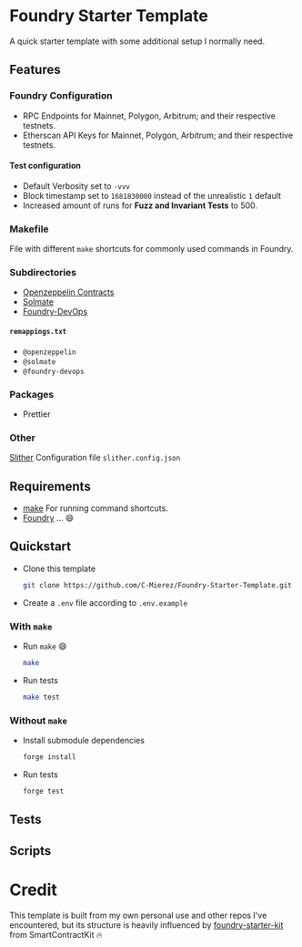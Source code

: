 # Foundry Starter Template

A quick starter template with some additional setup I normally need.

## Features

### Foundry Configuration

- RPC Endpoints for Mainnet, Polygon, Arbitrum; and their respective testnets.  
- Etherscan API Keys for Mainnet, Polygon, Arbitrum; and their respective testnets.

#### Test configuration
- Default Verbosity set to `-vvv`
- Block timestamp set to `1681830000` instead of the unrealistic `1` default
- Increased amount of runs for **Fuzz and Invariant Tests** to 500. 

### Makefile

File with different `make` shortcuts for commonly used commands in Foundry.

### Subdirectories
- [Openzeppelin Contracts](https://github.com/OpenZeppelin/openzeppelin-contracts)
- [Solmate](https://github.com/transmissions11/solmate)
- [Foundry-DevOps](https://github.com/ChainAccelOrg/foundry-devops)

#### `remappings.txt`
- `@openzeppelin`
- `@solmate`
- `@foundry-devops`

### Packages
- Prettier

### Other

[Slither](https://github.com/crytic/slither) Configuration file `slither.config.json`

## Requirements

- [make](https://linux.die.net/man/1/make) For running command shortcuts.
- [Foundry](https://github.com/foundry-rs/foundry) ... 😄

## Quickstart

- Clone this template
    ```bash
    git clone https://github.com/C-Mierez/Foundry-Starter-Template.git
    ```
- Create a `.env` file according to `.env.example`

### With `make`
- Run `make` 😄
    ```bash
    make
    ```
- Run tests
    ```bash
    make test
    ```
### Without `make`
- Install submodule dependencies
  ```bash
  forge install
  ```
- Run tests
  ```bash
  forge test
  ```
## Tests

## Scripts

# Credit

This template is built from my own personal use and other repos I've encountered, but its structure is heavily influenced by [foundry-starter-kit](https://github.com/smartcontractkit/foundry-starter-kit) from SmartContractKit 🔥